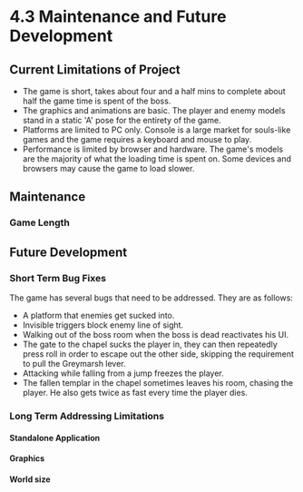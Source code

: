 # 4.3 Maintenance and Future Development

## Current Limitations of Project

* The game is short, takes about four and a half mins to complete about half the game time is spent of the boss.
* The graphics and animations are basic. The player and enemy models stand in a static 'A' pose for the entirety of the game.
* Platforms are limited to PC only. Console is a large market for souls-like games and the game requires a keyboard and mouse to play.
* Performance is limited by browser and hardware. The game's models are the majority of what the loading time is spent on. Some devices and browsers may cause the game to load slower.

## Maintenance

### Game Length



## Future Development

### Short Term Bug Fixes

The game has several bugs that need to be addressed. They are as follows:

* A platform that enemies get sucked into.
* Invisible triggers block enemy line of sight.
* Walking out of the boss room when the boss is dead reactivates his UI.
* The gate to the chapel sucks the player in, they can then repeatedly press roll in order to escape out the other side, skipping the requirement to pull the Greymarsh lever.
* Attacking while falling from a jump freezes the player.
* The fallen templar in the chapel sometimes leaves his room, chasing the player. He also gets twice as fast every time the player dies.

### Long Term Addressing Limitations

#### Standalone Application

#### Graphics

#### World size
